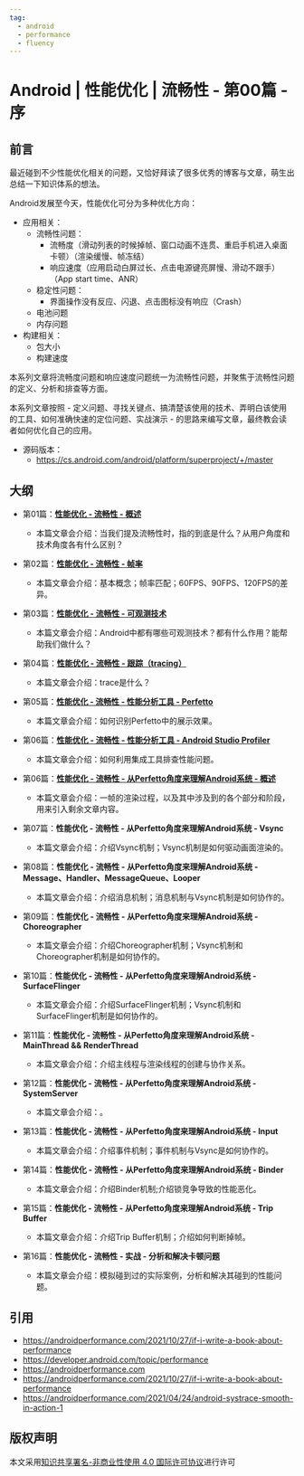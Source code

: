 ```yaml
---
tag:
  - android
  - performance
  - fluency
---
```


# Android | 性能优化 | 流畅性 - 第00篇 - 序

## 前言

最近碰到不少性能优化相关的问题，又恰好拜读了很多优秀的博客与文章，萌生出总结一下知识体系的想法。

Android发展至今天，性能优化可分为多种优化方向：

- 应用相关：
  - 流畅性问题：
    - 流畅度（滑动列表的时候掉帧、窗口动画不连贯、重启手机进入桌面卡顿）（渲染缓慢、帧冻结）
    - 响应速度（应用启动白屏过长、点击电源键亮屏慢、滑动不跟手）（App start time、ANR）
  - 稳定性问题：
    - 界面操作没有反应、闪退、点击图标没有响应（Crash）
  - 电池问题
  - 内存问题
- 构建相关：
  - 包大小
  - 构建速度

本系列文章将流畅度问题和响应速度问题统一为流畅性问题，并聚焦于流畅性问题的定义、分析和排查等方面。

本系列文章按照 - 定义问题、寻找关键点、搞清楚该使用的技术、弄明白该使用的工具、如何准确快速的定位问题、实战演示 - 的思路来编写文章，最终教会读者如何优化自己的应用。

- 源码版本：
  - <https://cs.android.com/android/platform/superproject/+/master>

## 大纲

- 第01篇：[**性能优化 - 流畅性 - 概述**](./fluency-01-overview.md)
  - 本篇文章会介绍：当我们提及流畅性时，指的到底是什么？从用户角度和技术角度各有什么区别？

- 第02篇：[**性能优化 - 流畅性 - 帧率**](./fluency-02-fps.md)
  - 本篇文章会介绍：基本概念；帧率匹配；60FPS、90FPS、120FPS的差异。

- 第03篇：[**性能优化 - 流畅性 - 可观测技术**](./fluency-03-observability-technology.md)
  - 本篇文章会介绍：Android中都有哪些可观测技术？都有什么作用？能帮助我们做什么？

- 第04篇：[**性能优化 - 流畅性 - 跟踪（tracing）**](./fluency-04-tracing.md)
  - 本篇文章会介绍：trace是什么？

- 第05篇：[**性能优化 - 流畅性 - 性能分析工具 - Perfetto**](./fluency-05-tools-perfetto.md)
  - 本篇文章会介绍：如何识别Perfetto中的展示效果。

- 第06篇：[**性能优化 - 流畅性 - 性能分析工具 - Android Studio Profiler**](./fluency-06-tools-android-profiler.md)
  - 本篇文章会介绍：如何利用集成工具排查性能问题。

- 第06篇：[**性能优化 - 流畅性 - 从Perfetto角度来理解Android系统 - 概述**](./fluency-07-perfetto-android-system-overview.md)
  - 本篇文章会介绍：一帧的渲染过程，以及其中涉及到的各个部分和阶段，用来引入剩余文章内容。

- 第07篇：**性能优化 - 流畅性 - 从Perfetto角度来理解Android系统 - Vsync**
  - 本篇文章会介绍：介绍Vsync机制；Vsync机制是如何驱动画面渲染的。

- 第08篇：**性能优化 - 流畅性 - 从Perfetto角度来理解Android系统 - Message、Handler、MessageQueue、Looper**
  - 本篇文章会介绍：介绍消息机制；消息机制与Vsync机制是如何协作的。

- 第09篇：**性能优化 - 流畅性 - 从Perfetto角度来理解Android系统 - Choreographer**
  - 本篇文章会介绍：介绍Choreographer机制；Vsync机制和Choreographer机制是如何协作的。

- 第10篇：**性能优化 - 流畅性 - 从Perfetto角度来理解Android系统 - SurfaceFlinger**
  - 本篇文章会介绍：介绍SurfaceFlinger机制；Vsync机制和SurfaceFlinger机制是如何协作的。

- 第11篇：**性能优化 - 流畅性 - 从Perfetto角度来理解Android系统 - MainThread && RenderThread**
  - 本篇文章会介绍：介绍主线程与渲染线程的创建与协作关系。

- 第12篇：**性能优化 - 流畅性 - 从Perfetto角度来理解Android系统 - SystemServer**
  - 本篇文章会介绍：。

- 第13篇：**性能优化 - 流畅性 - 从Perfetto角度来理解Android系统 - Input**
  - 本篇文章会介绍：介绍事件机制；事件机制与Vsync是如何协作的。

- 第14篇：**性能优化 - 流畅性 - 从Perfetto角度来理解Android系统 - Binder**
  - 本篇文章会介绍：介绍Binder机制;介绍锁竞争导致的性能恶化。

- 第15篇：**性能优化 - 流畅性 - 从Perfetto角度来理解Android系统 - Trip Buffer**
  - 本篇文章会介绍：介绍Trip Buffer机制；介绍如何判断掉帧。

- 第16篇：**性能优化 - 流畅性 - 实战 - 分析和解决卡顿问题**
  - 本篇文章会介绍：模拟碰到过的实际案例，分析和解决其碰到的性能问题。

## 引用

- <https://androidperformance.com/2021/10/27/if-i-write-a-book-about-performance>
- <https://developer.android.com/topic/performance>
- <https://androidperformance.com>
- <https://androidperformance.com/2021/10/27/if-i-write-a-book-about-performance>
- <https://androidperformance.com/2021/04/24/android-systrace-smooth-in-action-1>

## 版权声明

本文采用[知识共享署名-非商业性使用 4.0 国际许可协议](https://creativecommons.org/licenses/by-nc/4.0/)进行许可

